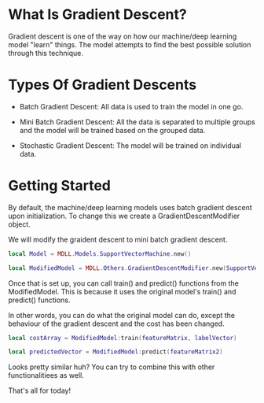 # What Is Gradient Descent?

Gradient descent is one of the way on how our machine/deep learning model "learn" things. The model attempts to find the best possible solution through this technique.

# Types Of Gradient Descents

* Batch Gradient Descent: All data is used to train the model in one go.

* Mini Batch Gradient Descent: All the data is separated to multiple groups and the model will be trained based on the grouped data.

* Stochastic Gradient Descent: The model will be trained on individual data.

# Getting Started

By default, the machine/deep learning models uses batch gradient descent upon initialization. To change this we create a GradientDescentModifier object.

We will modify the graident descent to mini batch gradient descent.

```lua
local Model = MDLL.Models.SupportVectorMachine.new()

local ModifiedModel = MDLL.Others.GradientDescentModifier.new(SupportVectorMachine, "MiniBatch")
```

Once that is set up, you can call train() and predict() functions from the ModifiedModel. This is because it uses the original model's train() and predict() functions.

In other words, you can do what the original model can do, except the behaviour of the gradient descent and the cost has been changed.

```lua
local costArray = ModifiedModel:train(featureMatrix, labelVector)

local predictedVector = ModifiedModel:predict(featureMatrix2)
```

Looks pretty similar huh? You can try to combine this with other functionalitiees as well.

That's all for today!
